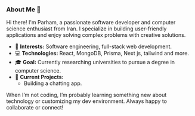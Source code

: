### About Me 👋

Hi there! I'm Parham, a passionate software developer and computer science enthusiast from Iran. I specialize in building user-friendly applications and enjoy solving complex problems with creative solutions.  

- 🌟 **Interests:** Software engineering, full-stack web development.
- 💻 **Technologies:** React, MongoDB, Prisma, Next js, tailwind and more.  
- 🎓 **Goal:** Currently researching universities to pursue a degree in computer science.  
- 🚀 **Current Projects:**  
  - Building a chatting app. 

When I’m not coding, I’m probably learning something new about technology or customizing my dev environment. Always happy to collaborate or connect!  
